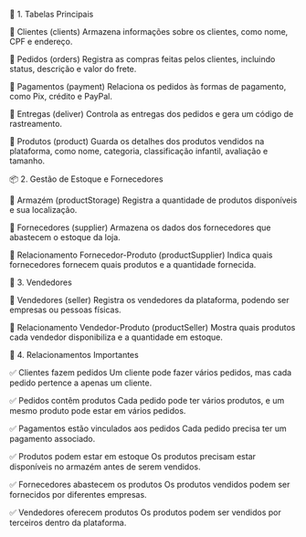 🏢 1. Tabelas Principais

🔹 Clientes  (clients)
Armazena informações sobre os clientes, como nome, CPF e endereço.

🔹 Pedidos (orders)
Registra as compras feitas pelos clientes, incluindo status, descrição e valor do frete.

🔹 Pagamentos (payment)
Relaciona os pedidos às formas de pagamento, como Pix, crédito e PayPal.

🔹 Entregas (deliver)
Controla as entregas dos pedidos e gera um código de rastreamento.

🔹 Produtos (product)
Guarda os detalhes dos produtos vendidos na plataforma, como nome, categoria, classificação infantil, avaliação e tamanho.

📦 2. Gestão de Estoque e Fornecedores

🔹 Armazém (productStorage)
Registra a quantidade de produtos disponíveis e sua localização.

🔹 Fornecedores (supplier)
Armazena os dados dos fornecedores que abastecem o estoque da loja.

🔹 Relacionamento Fornecedor-Produto (productSupplier)
Indica quais fornecedores fornecem quais produtos e a quantidade fornecida.

🏪 3. Vendedores

🔹 Vendedores (seller)
Registra os vendedores da plataforma, podendo ser empresas ou pessoas físicas.

🔹 Relacionamento Vendedor-Produto (productSeller)
Mostra quais produtos cada vendedor disponibiliza e a quantidade em estoque.

🔗 4. Relacionamentos Importantes

✅ Clientes fazem pedidos
Um cliente pode fazer vários pedidos, mas cada pedido pertence a apenas um cliente.

✅ Pedidos contêm produtos
Cada pedido pode ter vários produtos, e um mesmo produto pode estar em vários pedidos.

✅ Pagamentos estão vinculados aos pedidos
Cada pedido precisa ter um pagamento associado.

✅ Produtos podem estar em estoque
Os produtos precisam estar disponíveis no armazém antes de serem vendidos.

✅ Fornecedores abastecem os produtos
Os produtos vendidos podem ser fornecidos por diferentes empresas.

✅ Vendedores oferecem produtos
Os produtos podem ser vendidos por terceiros dentro da plataforma.

